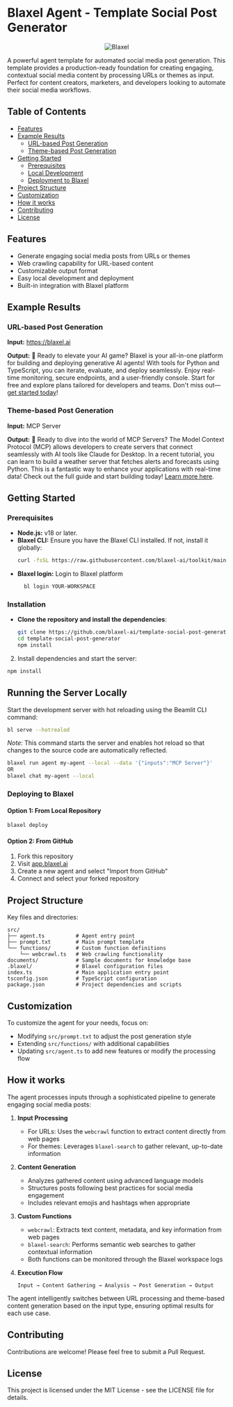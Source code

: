 # Blaxel Agent - Template Social Post Generator

<p align="center">
  <img src="https://blaxel.ai/logo.png" alt="Blaxel"/>
</p>

A powerful agent template for automated social media post generation.
This template provides a production-ready foundation for creating engaging, contextual social media content by processing URLs or themes as input.
Perfect for content creators, marketers, and developers looking to automate their social media workflows.

## Table of Contents
- [Features](#features)
- [Example Results](#example-results)
  - [URL-based Post Generation](#url-based-post-generation)
  - [Theme-based Post Generation](#theme-based-post-generation)
- [Getting Started](#getting-started)
  - [Prerequisites](#prerequisites)
  - [Local Development](#local-development)
  - [Deployment to Blaxel](#deployment-to-blaxel)
- [Project Structure](#project-structure)
- [Customization](#customization)
- [How it works](#how-it-works)
- [Contributing](#contributing)
- [License](#license)

## Features
- Generate engaging social media posts from URLs or themes
- Web crawling capability for URL-based content
- Customizable output format
- Easy local development and deployment
- Built-in integration with Blaxel platform

## Example Results

### URL-based Post Generation
**Input:** https://blaxel.ai

**Output:**
🚀 Ready to elevate your AI game? Blaxel is your all-in-one platform for building and deploying generative AI agents! With tools for Python and TypeScript, you can iterate, evaluate, and deploy seamlessly. Enjoy real-time monitoring, secure endpoints, and a user-friendly console. Start for free and explore plans tailored for developers and teams. Don't miss out—[get started today](https://app.blaxel.ai)!

### Theme-based Post Generation
**Input:** MCP Server

**Output:**
🚀 Ready to dive into the world of MCP Servers? The Model Context Protocol (MCP) allows developers to create servers that connect seamlessly with AI tools like Claude for Desktop. In a recent tutorial, you can learn to build a weather server that fetches alerts and forecasts using Python. This is a fantastic way to enhance your applications with real-time data! Check out the full guide and start building today! [Learn more here](https://modelcontextprotocol.io/quickstart/server).

## Getting Started

### Prerequisites
- **Node.js:** v18 or later.
- **Blaxel CLI:** Ensure you have the Blaxel CLI installed. If not, install it globally:
  ```bash
  curl -fsSL https://raw.githubusercontent.com/blaxel-ai/toolkit/main/install.sh | BINDIR=$HOME/.local/bin sh
  ```
- **Blaxel login:** Login to Blaxel platform
  ```bash
    bl login YOUR-WORKSPACE
  ```

### Installation

- **Clone the repository and install the dependencies**:

  ```bash
  git clone https://github.com/blaxel-ai/template-social-post-generator.git
  cd template-social-post-generator
  npm install
  ```

2. Install dependencies and start the server:
```bash
npm install
```


## Running the Server Locally

Start the development server with hot reloading using the Beamlit CLI command:

```bash
bl serve --hotrealod
```
_Note:_ This command starts the server and enables hot reload so that changes to the source code are automatically reflected.

```bash
blaxel run agent my-agent --local --data '{"inputs":"MCP Server"}'
OR
blaxel chat my-agent --local
```

### Deploying to Blaxel

#### Option 1: From Local Repository
```bash
blaxel deploy
```

#### Option 2: From GitHub
1. Fork this repository
2. Visit [app.blaxel.ai](https://app.blaxel.ai)
3. Create a new agent and select "Import from GitHub"
4. Connect and select your forked repository

## Project Structure

Key files and directories:
```
src/
├── agent.ts          # Agent entry point
├── prompt.txt        # Main prompt template
└── functions/        # Custom function definitions
    └── webcrawl.ts   # Web crawling functionality
documents/            # Sample documents for knowledge base
.blaxel/              # Blaxel configuration files
index.ts              # Main application entry point
tsconfig.json         # TypeScript configuration
package.json          # Project dependencies and scripts
```

## Customization

To customize the agent for your needs, focus on:
- Modifying `src/prompt.txt` to adjust the post generation style
- Extending `src/functions/` with additional capabilities
- Updating `src/agent.ts` to add new features or modify the processing flow

## How it works

The agent processes inputs through a sophisticated pipeline to generate engaging social media posts:

1. **Input Processing**
   - For URLs: Uses the `webcrawl` function to extract content directly from web pages
   - For themes: Leverages `blaxel-search` to gather relevant, up-to-date information

2. **Content Generation**
   - Analyzes gathered content using advanced language models
   - Structures posts following best practices for social media engagement
   - Includes relevant emojis and hashtags when appropriate

3. **Custom Functions**
   - `webcrawl`: Extracts text content, metadata, and key information from web pages
   - `blaxel-search`: Performs semantic web searches to gather contextual information
   - Both functions can be monitored through the Blaxel workspace logs

4. **Execution Flow**
   ```
   Input → Content Gathering → Analysis → Post Generation → Output
   ```

The agent intelligently switches between URL processing and theme-based content generation based on the input type, ensuring optimal results for each use case.

## Contributing

Contributions are welcome! Please feel free to submit a Pull Request.

## License

This project is licensed under the MIT License - see the LICENSE file for details.